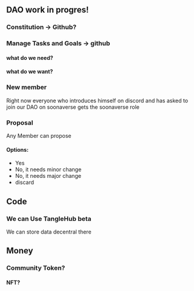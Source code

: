## DAO work in progres!

### Constitution -> Github?


### Manage Tasks and Goals -> github
#### what do we need?
#### what do we want?

### New member
Right now everyone who introduces himself on discord and has asked to join our DAO on soonaverse gets the soonaverse role 

### Proposal
Any Member can propose 

#### Options:
- Yes
- No, it needs minor change
- No, it needs major change
- discard

## Code

### We can Use TangleHub beta
We can store data decentral there


## Money

### Community Token?


#### NFT?
